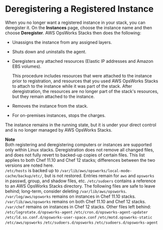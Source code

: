 # Deregistering a Registered Instance<a name="registered-instances-deregister"></a>

When you no longer want a registered instance in your stack, you can deregister it\. On the **Instances** page, choose the instance name and then choose **Deregister**\. AWS OpsWorks Stacks then does the following:
+ Unassigns the instance from any assigned layers\.
+ Shuts down and uninstalls the agent\.
+ Deregisters any attached resources \(Elastic IP addresses and Amazon EBS volumes\)\.

  This procedure includes resources that were attached to the instance prior to registration, and resources that you used AWS OpsWorks Stacks to attach to the instance while it was part of the stack\. After deregistration, the resources are no longer part of the stack's resources, but they remain attached to the instance\. 
+ Removes the instance from the stack\.
+ For on\-premises instances, stops the charges\.

The instance remains in the running state, but it is under your direct control and is no longer managed by AWS OpsWorks Stacks\. 

**Note**  
Both registering and deregistering computers or instances are supported only within Linux stacks\. Deregistration does not remove all changed files, and does not fully revert to backed\-up copies of certain files\. This list applies to both Chef 11\.10 and Chef 12 stacks; differences between the two versions are noted here\.  
`/etc/hosts` is backed up to `/var/lib/aws/opsworks/local-mode-cache/backup/etc/`, but is not restored\.
Entries remain for `aws` and `opsworks` in passwd, group, and shadow files, etc\.
`/etc/sudoers` contains a reference to an AWS OpsWorks Stacks directory\.
The following files are safe to leave behind; long\-term, consider deleting `/var/lib/aws/opsworks`\.  
`/var/log/aws/opsworks` remains on instances in Chef 11\.10 stacks\.
`/var/lib/aws/opsworks` remains on both Chef 11\.10 and Chef 12 stacks\.
`/var/chef` remains on instances in Chef 12 stacks\.
Other files left behind:  
`/etc/logrotate.d/opsworks-agent`
`/etc/cron.d/opsworks-agent-updater`
`/etc/ld.so.conf.d/opsworks-user-space.conf`
`/etc/motd.opsworks-static`
`/etc/aws/opsworks`
`/etc/sudoers.d/opsworks`
`/etc/sudoers.d/opsworks-agent`